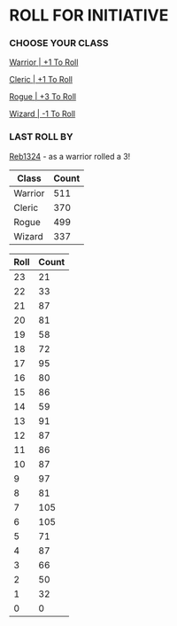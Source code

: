 # ROLL FOR INITIATIVE
### CHOOSE YOUR CLASS

[Warrior | +1 To Roll](https://github.com/benjaminsampica/benjaminsampica/issues/new?title=roll%7Cwarrior&body=Just+click+%27Submit+new+issue%27.)

[Cleric | +1 To Roll](https://github.com/benjaminsampica/benjaminsampica/issues/new?title=roll%7Ccleric&body=Just+click+%27Submit+new+issue%27.)

[Rogue | +3 To Roll](https://github.com/benjaminsampica/benjaminsampica/issues/new?title=roll%7Crogue&body=Just+click+%27Submit+new+issue%27.)

[Wizard | -1 To Roll](https://github.com/benjaminsampica/benjaminsampica/issues/new?title=roll%7Cwizard&body=Just+click+%27Submit+new+issue%27.)
### LAST ROLL BY
[Reb1324](https://www.github.com/Reb1324) - as a warrior rolled a 3!

|Class|Count|
|-|-|
|Warrior|511|
|Cleric|370|
|Rogue|499|
|Wizard|337|

|Roll|Count|
|-|-|
|23|21
|22|33
|21|87
|20|81
|19|58
|18|72
|17|95
|16|80
|15|86
|14|59
|13|91
|12|87
|11|86
|10|87
|9|97
|8|81
|7|105
|6|105
|5|71
|4|87
|3|66
|2|50
|1|32
|0|0
